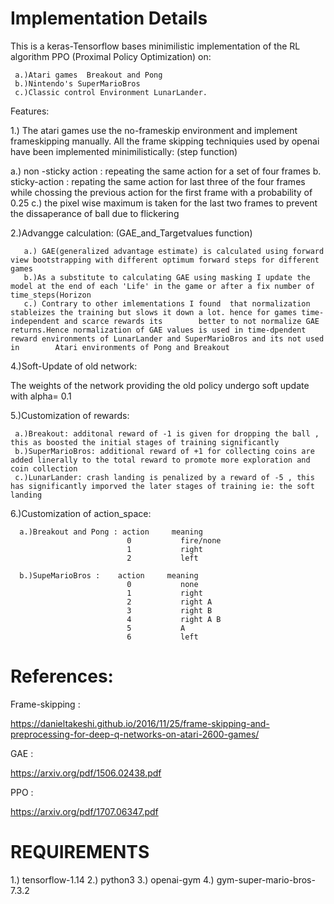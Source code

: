 # Implementation Details

This is a  keras-Tensorflow bases minimilistic implementation of the RL algorithm PPO (Proximal Policy Optimization) on:
 
     a.)Atari games  Breakout and Pong 
     b.)Nintendo's SuperMarioBros 
     c.)Classic control Environment LunarLander.

Features:


1.) The atari games use the no-frameskip environment and implement frameskipping manually. All the frame skipping techniquies used by openai have been implemented minimilistically:
    (step function)
    
   a.) non -sticky action : repeating the same action for a set of four frames 
   b. sticky-action : repating the same  action for last three of the four frames while chossing the previous action for the first frame with a probability of 0.25
   c.) the pixel wise maximum is taken for the last two frames to prevent the dissaperance of ball due to flickering
    

2.)Advangge calculation:
   (GAE_and_Targetvalues function)
       
       
       a.) GAE(generalized advantage estimate) is calculated using forward view bootstrapping with different optimum forward steps for different games
       b.)As a substitute to calculating GAE using masking I update the model at the end of each 'Life' in the game or after a fix number of time_steps(Horizon
       c.) Contrary to other imlementations I found  that normalization stableizes the training but slows it down a lot. hence for games time-independent and scarce rewards its        better to not normalize GAE returns.Hence normalization of GAE values is used in time-dpendent reward environments of LunarLander and SuperMarioBros and its not used in        Atari environments of Pong and Breakout


4.)Soft-Update of old network:

The weights of the network providing the old policy undergo soft update with alpha= 0.1

5.)Customization of rewards:
     
     a.)Breakout: additonal reward of -1 is given for dropping the ball , this as boosted the initial stages of training significantly
     b.)SuperMarioBros: additional reward of +1 for collecting coins are added linerally to the total reward to promote more exploration and coin collection
     c.)LunarLander: crash landing is penalized by a reward of -5 , this has significantly imporved the later stages of training ie: the soft landing
 
 6.)Customization of action_space:
      
      a.)Breakout and Pong : action     meaning
                              0           fire/none
                              1           right
                              2           left
                      
      b.)SupeMarioBros :    action     meaning
                              0           none
                              1           right    
                              2           right A
                              3           right B
                              4           right A B
                              5           A
                              6           left
                              
                          
                      


# References:

Frame-skipping :

https://danieltakeshi.github.io/2016/11/25/frame-skipping-and-preprocessing-for-deep-q-networks-on-atari-2600-games/

GAE :

https://arxiv.org/pdf/1506.02438.pdf

PPO :

https://arxiv.org/pdf/1707.06347.pdf


# REQUIREMENTS
  
  1.) tensorflow-1.14
  2.) python3
  3.) openai-gym
  4.) gym-super-mario-bros-7.3.2
  







